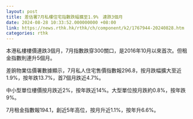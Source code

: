 ```yaml
---
layout: post
title: 差估署7月私樓住宅指數跌幅擴至1.9%　連跌3個月
date: 2024-08-28 10:33:52.000000000 +08:00
link: https://news.rthk.hk/rthk/ch/component/k2/1767944-20240828.htm
categories: rthk
---
```


本港私樓樓價連跌3個月，7月指數跌穿300關口，是2016年10月以來首次。但租金指數則連升5個月。

差餉物業估價署數據顯示，7月私人住宅售價指數報296.8，按月跌幅擴大至近1.9%，按年跌13.7%，首7個月跌近4.7%。

中小型單位樓價按月跌近2%，按年跌近14%。大型單位按月跌約0.8%，按年跌9%。

7月租金指數報194.1，創近5年高位，按月升近1.1%，按年升6.6%。
